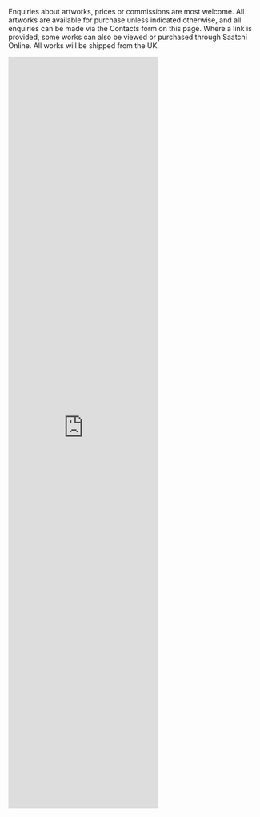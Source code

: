 Enquiries about artworks, prices or commissions are most welcome. All artworks are available for purchase unless indicated otherwise, and all enquiries can be made via the Contacts form on this page. Where a link is provided, some works can also be viewed or purchased through Saatchi Online. All works will be shipped from the UK.

<iframe src="https://docs.google.com/forms/d/e/1FAIpQLSftoIq21oRUhQPB3MmiS5nUVAZTI8mf3ESMi2H-_E2eICqZeg/viewform?embedded=true" class="col-lg-12" height="1500" frameborder="0" marginheight="0" marginwidth="0">Loading…</iframe>

